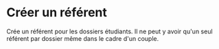 # Créer un référent

Crée un référent pour les dossiers étudiants. Il ne peut y avoir qu'un seul référent par dossier même dans le cadre d'un couple.&#x20;

